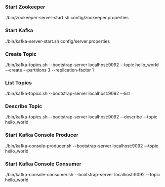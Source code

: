 ### Start Zookeeper
./bin/zookeeper-server-start.sh config/zookeeper.properties

### Start Kafka
./bin/kafka-server-start.sh config/server.properties

### Create Topic
./bin/kafka-topics.sh --bootstrap-server localhost:9092 --topic hello_world --create --partitions 3 --replication-factor 1

### List Topics
./bin/kafka-topics.sh --bootstrap-server localhost:9092 --list

### Describe Topic
./bin/kafka-topics.sh --bootstrap-server localhost:9092 --describe --topic hello_world

### Start Kafka Console Producer
./bin/kafka-console-producer.sh --bootstrap-server localhost:9092 --topic hello_world

### Start Kafka Console Consumer
./bin/kafka-console-consumer.sh --bootstrap-server localhost:9092 --topic hello_world
